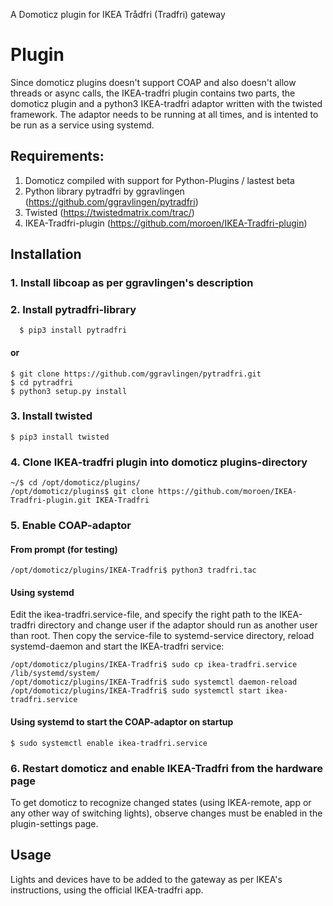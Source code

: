 A Domoticz plugin for IKEA Trådfri (Tradfri) gateway

# Plugin

Since domoticz plugins doesn't support COAP and also doesn't allow threads or async calls, the IKEA-tradfri plugin contains two parts, the domoticz plugin and a python3 IKEA-tradfri adaptor written with the twisted framework. The adaptor needs to be running at all times, and is intented to be run as a service using systemd.

## Requirements:
1. Domoticz compiled with support for Python-Plugins / lastest beta
2. Python library pytradfri by ggravlingen (https://github.com/ggravlingen/pytradfri)
3. Twisted (https://twistedmatrix.com/trac/)
3. IKEA-Tradfri-plugin (https://github.com/moroen/IKEA-Tradfri-plugin)

## Installation
### 1. Install libcoap as per ggravlingen's description
### 2. Install pytradfri-library 
```shell
  $ pip3 install pytradfri
```

#### or

```
$ git clone https://github.com/ggravlingen/pytradfri.git
$ cd pytradfri
$ python3 setup.py install
```

### 3. Install twisted
```
$ pip3 install twisted
```

### 4. Clone IKEA-tradfri plugin into domoticz plugins-directory
```
~/$ cd /opt/domoticz/plugins/
/opt/domoticz/plugins$ git clone https://github.com/moroen/IKEA-Tradfri-plugin.git IKEA-Tradfri
```

### 5. Enable COAP-adaptor

#### From prompt (for testing)
```
/opt/domoticz/plugins/IKEA-Tradfri$ python3 tradfri.tac
```

#### Using systemd
Edit the ikea-tradfri.service-file, and specify the right path to the IKEA-tradfri directory and change user if the adaptor should run as another user than root. Then copy the service-file to systemd-service directory, reload systemd-daemon and start the IKEA-tradfri service:
```
/opt/domoticz/plugins/IKEA-Tradfri$ sudo cp ikea-tradfri.service /lib/systemd/system/
/opt/domoticz/plugins/IKEA-Tradfri$ sudo systemctl daemon-reload
/opt/domoticz/plugins/IKEA-Tradfri$ sudo systemctl start ikea-tradfri.service
```

#### Using systemd to start the COAP-adaptor on startup
```
$ sudo systemctl enable ikea-tradfri.service
```

### 6. Restart domoticz and enable IKEA-Tradfri from the hardware page
To get domoticz to recognize changed states (using IKEA-remote, app or any other way of switching lights), observe changes must be enabled in the plugin-settings page.

## Usage
Lights and devices have to be added to the gateway as per IKEA's instructions, using the official IKEA-tradfri app. 
